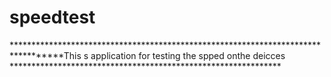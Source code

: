 # speedtest
**********************************************************************************This s application for testing the spped onthe deicces **************************************************************
